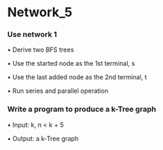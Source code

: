 # Network_5

### Use network 1
• Derive two BFS trees

• Use the started node as the 1st terminal, s

• Use the last added node as the 2nd terminal, t

• Run series and parallel operation

### Write a program to produce a k-Tree graph
• Input: k, n < k + 5

• Output: a k-Tree graph
